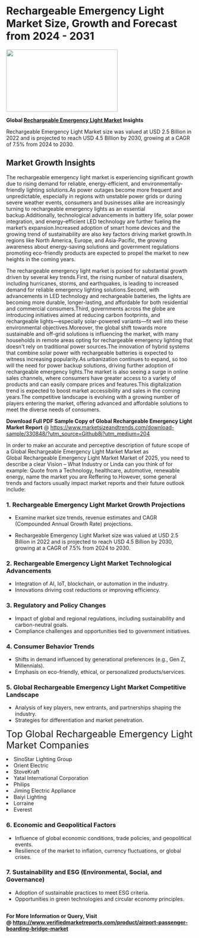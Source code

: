 <H1>Rechargeable Emergency Light Market Size, Growth and Forecast from 2024 - 2031</H1><img class="aligncenter size-medium wp-image-584254" src="https://thirdeyenews.in/wp-content/uploads/2024/09/Global-Market-Research-300x168.jpeg" alt="" width="300" height="168" /><p><strong>Global&nbsp;<a href="https://www.marketsizeandtrends.com/download-sample/330848/?utm_source=Github8j?utm_medium=204">Rechargeable Emergency Light Market</a> Insights</strong></p><p>Rechargeable Emergency Light Market size was valued at USD 2.5 Billion in 2022 and is projected to reach USD 4.5 Billion by 2030, growing at a CAGR of 7.5% from 2024 to 2030.</p><p><h2>Market Growth Insights</h2> <p>The rechargeable emergency light market is experiencing significant growth due to rising demand for reliable, energy-efficient, and environmentally-friendly lighting solutions.As power outages become more frequent and unpredictable, especially in regions with unstable power grids or during severe weather events, consumers and businesses alike are increasingly turning to rechargeable emergency lights as an essential backup.Additionally, technological advancements in battery life, solar power integration, and energy-efficient LED technology are further fueling the market’s expansion.Increased adoption of smart home devices and the growing trend of sustainability are also key factors driving market growth.In regions like North America, Europe, and Asia-Pacific, the growing awareness about energy-saving solutions and government regulations promoting eco-friendly products are expected to propel the market to new heights in the coming years.</p> <p>The rechargeable emergency light market is poised for substantial growth driven by several key trends.First, the rising number of natural disasters, including hurricanes, storms, and earthquakes, is leading to increased demand for reliable emergency lighting solutions.Second, with advancements in LED technology and rechargeable batteries, the lights are becoming more durable, longer-lasting, and affordable for both residential and commercial consumers.Third, governments across the globe are introducing initiatives aimed at reducing carbon footprints, and rechargeable lights—especially solar-powered variants—fit well into these environmental objectives.Moreover, the global shift towards more sustainable and off-grid solutions is influencing the market, with many households in remote areas opting for rechargeable emergency lighting that doesn't rely on traditional power sources.The innovation of hybrid systems that combine solar power with rechargeable batteries is expected to witness increasing popularity.As urbanization continues to expand, so too will the need for power backup solutions, driving further adoption of rechargeable emergency lights.The market is also seeing a surge in online sales channels, where consumers have greater access to a variety of products and can easily compare prices and features.This digitalization trend is expected to boost market accessibility and sales in the coming years.The competitive landscape is evolving with a growing number of players entering the market, offering advanced and affordable solutions to meet the diverse needs of consumers.<p><span class=""><strong>Download Full PDF Sample Copy of Global Rechargeable Emergency Light Market Report</strong> @ <a href="https://www.marketsizeandtrends.com/download-sample/330848/?utm_source=Github8j?utm_medium=204" target="_blank">https://www.marketsizeandtrends.com/download-sample/330848/?utm_source=Github8j?utm_medium=204</a></span></p><p>In order to make an accurate and perceptive description of future scope of a Global&nbsp;Rechargeable Emergency Light Market Market as Global&nbsp;Rechargeable Emergency Light Market Market of 2025, you need to describe a clear Vision &ndash; What Industry or Linda can you think of for example: Quote from a Technology, healthcare, automotive, renewable energy, name the market you are Reffering to.However, some general trends and factors usually impact market reports and their future outlook include:</p><h3>1.&nbsp;<strong>Rechargeable Emergency Light Market Growth Projections</strong></h3><ul><li>Examine market size trends, revenue estimates and CAGR (Compounded Annual Growth Rate) projections.</li><li><p>Rechargeable Emergency Light Market size was valued at USD 2.5 Billion in 2022 and is projected to reach USD 4.5 Billion by 2030, growing at a CAGR of 7.5% from 2024 to 2030.</p></li></ul><h3>2.&nbsp;<strong>Rechargeable Emergency Light Market Technological Advancements</strong></h3><ul><li>Integration of AI, IoT, blockchain, or automation in the industry.</li><li>Innovations driving cost reductions or improving efficiency.</li></ul><h3>3.&nbsp;<strong>Regulatory and Policy Changes</strong></h3><ul><li>Impact of global and regional regulations, including sustainability and carbon-neutral goals.</li><li>Compliance challenges and opportunities tied to government initiatives.</li></ul><h3>4.&nbsp;<strong>Consumer Behavior Trends</strong></h3><ul><li>Shifts in demand influenced by generational preferences (e.g., Gen Z, Millennials).</li><li>Emphasis on eco-friendly, ethical, or personalized products/services.</li></ul><h3>5.&nbsp;<strong>Global Rechargeable Emergency Light Market Competitive Landscape</strong></h3><ul><li>Analysis of key players, new entrants, and partnerships shaping the industry.</li><li>Strategies for differentiation and market penetration.</li></ul><p data-pm-slice="1 1 []"><span style="color: inherit; font-family: inherit; font-size: 25px;">Top Global Rechargeable Emergency Light Market Companies</span></p><div class="" data-test-id=""><p><li>SinoStar Lighting Group</li><li> Orient Electric</li><li> StoveKraft</li><li> Yatal International Corporation</li><li> Philips</li><li> Jiming Electric Appliance</li><li> Baiyi Lighting</li><li> Lorraine</li><li> Everest</li></p></div><h3>6.&nbsp;<strong>Economic and Geopolitical Factors</strong></h3><ul><li>Influence of global economic conditions, trade policies, and geopolitical events.</li><li>Resilience of the market to inflation, currency fluctuations, or global crises.</li></ul><h3>7.&nbsp;<strong>Sustainability and ESG (Environmental, Social, and Governance)</strong></h3><ul><li>Adoption of sustainable practices to meet ESG criteria.</li><li>Opportunities in green technologies and circular economy principles.</li></ul><h2><strong style="font-size: 14px;">For More Information or Query, Visit @&nbsp;</strong><a style="background-color: #ffffff; font-size: 14px;" href="https://www.marketsizeandtrends.com/report/rechargeable-emergency-light-market/" target="_blank">https://www.verifiedmarketreports.com/product/airport-passenger-boarding-bridge-market</a></h2>